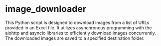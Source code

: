 # image_downloader
This Python script is designed to download images from a list of URLs provided in an Excel file. It utilizes asynchronous programming with the aiohttp and asyncio libraries to efficiently download images concurrently. The downloaded images are saved to a specified destination folder.
